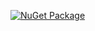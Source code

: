 [![NuGet Package](https://img.shields.io/nuget/v/PersedawnyGames.TBE.svg)](https://www.nuget.org/packages/PersedawnyGames.TBE/0.1.0)
